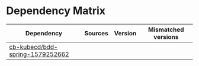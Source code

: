 # Dependency Matrix

Dependency | Sources | Version | Mismatched versions
---------- | ------- | ------- | -------------------
[cb-kubecd/bdd-spring-1579252662](https://github.com/cb-kubecd/bdd-spring-1579252662.git) |  | []() | 

